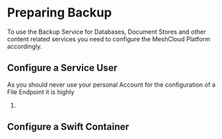 # Preparing Backup

To use the Backup Service for Databases, Document Stores and other content related services you need to configure the MeshCloud Platform accordingly. 

## Configure a Service User

As you should never use your personal Account for the configuration of a File Endpoint it is highly 

1. 
## Configure a Swift Container



